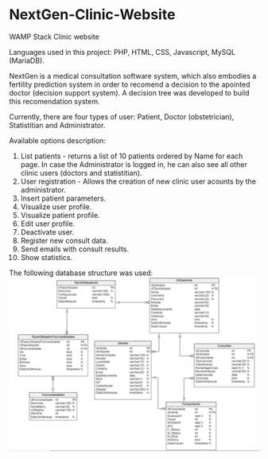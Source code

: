 # NextGen-Clinic-Website
WAMP Stack Clinic website

Languages used in this project: PHP, HTML, CSS, Javascript, MySQL (MariaDB).

NextGen is a medical consultation software system, which also embodies a fertility prediction system in order to recomend a decision to the apointed doctor (decision support system). A decision tree was developed to build this recomendation system.

Currently, there are four types of user: Patient, Doctor (obstetrician), Statistitian and Administrator.

Available options description:
1. List patients - returns a list of 10 patients ordered by Name for each page. In case the Administrator is logged in, he can also see all other clinic users (doctors and statistitian).
2. User registration - Allows the creation of new clinic user acounts by the administrator.
3. Insert patient parameters.
4. Visualize user profile.
5. Visualize patient profile.
6. Edit user profile.
7. Deactivate user.
8. Register new consult data.
9. Send emails with consult results.
10. Show statistics.

The following database structure was used: <br/>
![Databse structure](images/DB_tables_structure.PNG)
